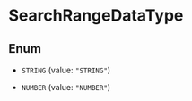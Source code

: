 

# SearchRangeDataType

## Enum


* `STRING` (value: `"STRING"`)

* `NUMBER` (value: `"NUMBER"`)



